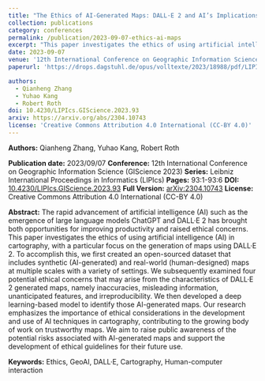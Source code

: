 ```yaml
---
title: "The Ethics of AI-Generated Maps: DALL·E 2 and AI’s Implications for Cartography (Short Paper)"
collection: publications
category: conferences
permalink: /publication/2023-09-07-ethics-ai-maps
excerpt: "This paper investigates the ethics of using artificial intelligence (AI) in cartography, focusing on the generation of maps using DALL·E 2. We created an open-sourced dataset of synthetic (AI-generated) and real-world (human-designed) maps, examined four ethical concerns—namely inaccuracies, misleading information, unanticipated features, and irreproducibility—associated with DALL·E 2 generated maps, and developed a deep learning-based model to identify AI-generated maps. Our work emphasizes the importance of ethical considerations in AI-driven cartography and aims to raise public awareness and support the development of ethical guidelines for AI-generated maps. <br/> <img src='/images/paper2.png' style='width:650px; height:400px;'>"
date: 2023-09-07
venue: '12th International Conference on Geographic Information Science (GIScience 2023), Leibniz International Proceedings in Informatics (LIPIcs), Volume 277, pp. 93:1-93:6, Schloss Dagstuhl – Leibniz-Zentrum für Informatik'
paperurl: 'https://drops.dagstuhl.de/opus/volltexte/2023/18988/pdf/LIPIcs-GIScience-2023-93.pdf'

authors:
  - Qianheng Zhang
  - Yuhao Kang
  - Robert Roth
doi: 10.4230/LIPIcs.GIScience.2023.93
arxiv: https://arxiv.org/abs/2304.10743
license: 'Creative Commons Attribution 4.0 International (CC-BY 4.0)'
---
```


**Authors:**
Qianheng Zhang, Yuhao Kang, Robert Roth

**Publication date:** 2023/09/07
**Conference:** 12th International Conference on Geographic Information Science (GIScience 2023)
**Series:** Leibniz International Proceedings in Informatics (LIPIcs)
**Pages:** 93:1-93:6
**DOI:** [10.4230/LIPIcs.GIScience.2023.93](https://doi.org/10.4230/LIPIcs.GIScience.2023.93)
**Full Version:** [arXiv:2304.10743](https://arxiv.org/abs/2304.10743)
**License:** Creative Commons Attribution 4.0 International (CC-BY 4.0)

**Abstract:**
The rapid advancement of artificial intelligence (AI) such as the emergence of large language models ChatGPT and DALL·E 2 has brought both opportunities for improving productivity and raised ethical concerns. This paper investigates the ethics of using artificial intelligence (AI) in cartography, with a particular focus on the generation of maps using DALL·E 2. To accomplish this, we first created an open-sourced dataset that includes synthetic (AI-generated) and real-world (human-designed) maps at multiple scales with a variety of settings. We subsequently examined four potential ethical concerns that may arise from the characteristics of DALL·E 2 generated maps, namely inaccuracies, misleading information, unanticipated features, and irreproducibility. We then developed a deep learning-based model to identify those AI-generated maps. Our research emphasizes the importance of ethical considerations in the development and use of AI techniques in cartography, contributing to the growing body of work on trustworthy maps. We aim to raise public awareness of the potential risks associated with AI-generated maps and support the development of ethical guidelines for their future use.

**Keywords:** Ethics, GeoAI, DALL·E, Cartography, Human-computer interaction